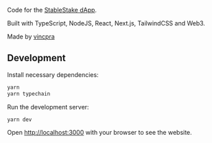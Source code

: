 Code for the [StableStake dApp](https://stablestake-web.vercel.app).

Built with TypeScript, NodeJS, React, Next.js, TailwindCSS and Web3.

Made by [vincpra](github.com/vincpra)

## Development

Install necessary dependencies:

```bash
yarn
yarn typechain
```

Run the development server:

```bash
yarn dev
```

Open [http://localhost:3000](http://localhost:3000) with your browser to see the website.
